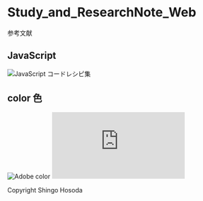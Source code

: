 # Study_and_ResearchNote_Web

参考文献

## JavaScript

![JavaScript コードレシピ集](https://gihyo.jp/book/2019/978-4-297-10368-2)

## color 色
![Adobe color](https://color.adobe.com/ja/create/color-wheel)
![HSBカラーモデル](https://tomari.org/main/java/color/hsb.html#:~:text=%E3%83%9E%E3%83%B3%E3%82%BB%E3%83%AB%E3%81%AF%E5%BF%83%E7%90%86%E5%AD%A6%E7%9A%84,%E8%89%B2%E3%82%92%E9%85%8D%E7%BD%AE%E3%81%97%E3%81%BE%E3%81%99%E3%80%82)

Copyright Shingo Hosoda
